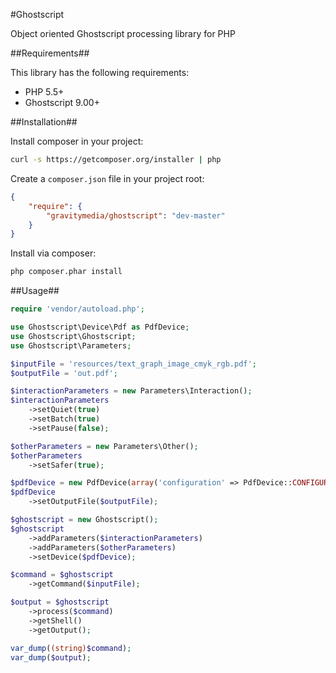#Ghostscript

Object oriented Ghostscript processing library for PHP

##Requirements##

This library has the following requirements:

 - PHP 5.5+
 - Ghostscript 9.00+

##Installation##

Install composer in your project:

```bash
curl -s https://getcomposer.org/installer | php
```

Create a `composer.json` file in your project root:

```json
{
    "require": {
        "gravitymedia/ghostscript": "dev-master"
    }
}
```

Install via composer:

```bash
php composer.phar install
```

##Usage##

```php
require 'vendor/autoload.php';

use Ghostscript\Device\Pdf as PdfDevice;
use Ghostscript\Ghostscript;
use Ghostscript\Parameters;

$inputFile = 'resources/text_graph_image_cmyk_rgb.pdf';
$outputFile = 'out.pdf';

$interactionParameters = new Parameters\Interaction();
$interactionParameters
    ->setQuiet(true)
    ->setBatch(true)
    ->setPause(false);

$otherParameters = new Parameters\Other();
$otherParameters
    ->setSafer(true);

$pdfDevice = new PdfDevice(array('configuration' => PdfDevice::CONFIGURATION_DEFAULT));
$pdfDevice
    ->setOutputFile($outputFile);

$ghostscript = new Ghostscript();
$ghostscript
    ->addParameters($interactionParameters)
    ->addParameters($otherParameters)
    ->setDevice($pdfDevice);

$command = $ghostscript
    ->getCommand($inputFile);

$output = $ghostscript
    ->process($command)
    ->getShell()
    ->getOutput();

var_dump((string)$command);
var_dump($output);
```
